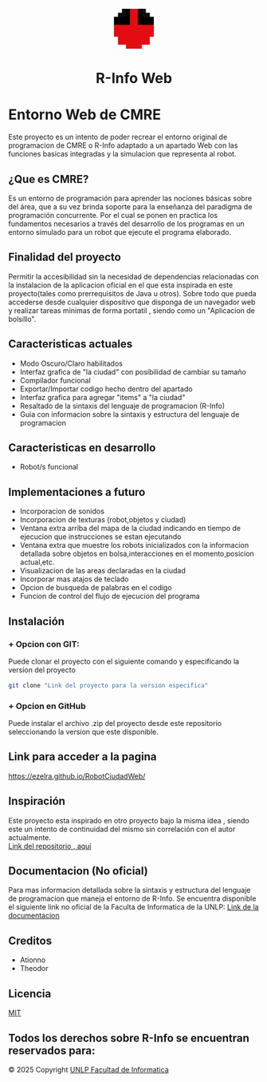 <p align="center"><img src="assets/images/robot.png" width="80"></p>
<h1 align="center">R-Info Web</h1>

# Entorno Web de CMRE

Este proyecto es un intento de poder recrear el entorno original de programacion de CMRE o R-Info adaptado a un apartado Web con las funciones basicas integradas y la simulacion que representa al robot. 

## ¿Que es CMRE?
Es un entorno de programación para aprender las nociones básicas sobre del área, que a su vez brinda soporte para la enseñanza del paradigma de programación concurrente. Por el cual se ponen en practica los fundamentos necesarios a través del desarrollo de los programas en un entorno simulado para un robot que ejecute el programa elaborado.

## Finalidad del proyecto
 Permitir la accesibilidad sin la necesidad de dependencias relacionadas con la instalacion de la aplicacion oficial en el que esta inspirada en este proyecto(tales como prerrequisitos de Java u otros).
 Sobre todo que pueda accederse desde cualquier dispositivo que disponga de un navegador web y realizar tareas minimas de forma portatil , siendo como un "Aplicacion de bolsillo".

## Caracteristicas actuales
+ Modo Oscuro/Claro habilitados
+ Interfaz grafica de "la ciudad" con posibilidad de cambiar su tamaño
+ Compilador funcional
+ Exportar/Importar codigo hecho dentro del apartado
+ Interfaz grafica para agregar "items" a "la ciudad"
+ Resaltado de la sintaxis del lenguaje de programacion (R-Info)
+ Guia con informacion sobre la sintaxis y estructura del lenguaje de programacion

## Caracteristicas en desarrollo
+ Robot/s funcional

## Implementaciones a futuro
+ Incorporacion de sonidos
+ Incorporacion de texturas (robot,objetos y ciudad)
+ Ventana extra arriba del mapa de la ciudad indicando en tiempo de ejecucion que instrucciones se estan ejecutando
+ Ventana extra que muestre los robots inicializados con la informacion detallada sobre objetos en bolsa,interacciones en el momento,posicion actual,etc.
+ Visualizacion de las areas declaradas en la ciudad
+ Incorporar mas atajos de teclado
+ Opcion de busqueda de palabras en el codigo
+ Funcion de control del flujo de ejecucion del programa 

## Instalación

### + Opcion con GIT:
Puede clonar el proyecto con el siguiente comando y especificando la version del proyecto

```bash
git clone "Link del proyecto para la version especifica"
```

### + Opcion en GitHub
Puede instalar el archivo .zip del proyecto desde este repositorio seleccionando la version que este disponible.


## Link para acceder a la pagina

https://ezelra.github.io/RobotCiudadWeb/

## Inspiración
 Este proyecto esta inspirado en otro proyecto bajo la misma idea , siendo este un intento de continuidad del mismo sin correlación con el autor actualmente.\
[Link del repositorio , aquí](https://github.com/Ationno/R-Info-Web)

## Documentacion (No oficial)
 Para mas informacion detallada sobre la sintaxis y estructura del lenguaje de programacion que maneja el entorno de R-Info. Se encuentra disponible el siguiente link no oficial de la Faculta de Informatica de la UNLP:
[Link de la documentacion](https://rinfounonficialweb.netlify.app/document#estado)

## Creditos
+ Ationno
+ Theodor

## Licencia 

[MIT](https://choosealicense.com/licenses/mit/)

## Todos los derechos sobre R-Info se encuentran reservados para:
© 2025 Copyright [UNLP Facultad de Informatica](https://www.info.unlp.edu.ar/)